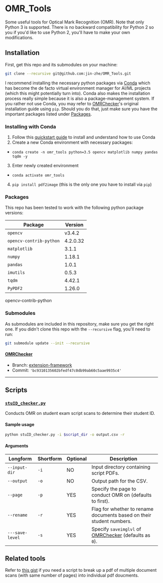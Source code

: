 # OMR_Tools
Some useful tools for Optical Mark Recognition (OMR). Note that only Python 3 is supported. There is no backward compatibility for Python 2 so you if you'd like to use Python 2, you'll have to make your own modifications.

## Installation
First, get this repo and its submodules on your machine:
```sh
git clone --recursive git@github.com:jin-zhe/OMR_Tools.git
```
I recommend installing the necessary python packages via [Conda](https://docs.conda.io/en/latest/index.html) which has become the de facto virtual environment manager for AI/ML projects (which this might potentially turn into). Conda also makes the installation process really simple because it is also a package-management system. If you rather not use Conda, you may refer to [OMRChecker](https://github.com/Udayraj123/OMRChecker)'s original installation guide using `pip`. Should you do that, just make sure you have the important packages listed under [Packages](https://github.com/jin-zhe/OMR_Tools#packages).

### Installing with Conda

1. Follow this [quickstart guide](https://jin-zhe.github.io/guides/getting-up-to-speed-with-conda/) to install and understand how to use Conda
2. Create a new Conda environment with necessary packages:
  * `conda create -n omr_tools python=3.5 opencv matplotlib numpy pandas tqdm -y`
3. Enter newly created environment
  * `conda activate omr_tools`
4. `pip install pdf2image` (this is the only one you have to install via `pip`)

### Packages
This repo has been tested to work with the following python package versions:

Package | Version
--- | ---
`opencv` | v3.4.2
`opencv-contrib-python` | 4.2.0.32
`matplotlib` | 3.1.1
`numpy` | 1.18.1
`pandas` | 1.0.1
`imutils` | 0.5.3
`tqdm` | 4.42.1
`PyPDF2` | 1.26.0

opencv-contrib-python

### Submodules
As submodules are included in this repository, make sure you get the right one. If you didn't clone this repo with the `--recursive` flag, you'll need to run:
```sh
git submodule update --init --recursive
```
#### [OMRChecker](https://github.com/leongwaikay/OMRChecker/tree/extension-framework)
* Branch: [extension-framework](https://github.com/leongwaikay/OMRChecker/tree/extension-framework)
* Commit: `'bc9310135602bfedf47c0db99ab60c5aae9935c4'`
---
## Scripts
### [`stuID_checker.py`](stuID_checker.py)
Conducts OMR on student exam script scans to determine their student ID.

#### Sample usage
```sh
python stuID_checker.py -i $script_dir -o output.csv -r
```
#### Arguments
Longform | Shortform | Optional | Description
--- | --- | --- | ---
`--input-dir` | `-i` | NO | Input directory containing script PDFs.
`--output` | `-o` | NO | Output path for the CSV.
`--page` | `-p` | YES | Specify the page to conduct OMR on (defaults to first).
`--rename` | `-r` | YES | Flag for whether to rename documents based on their student numbers.
`---save-level` | `-s` | YES | Specify `saveimglvl` of [OMRChecker](https://github.com/Udayraj123/OMRChecker) (defaults as `0`).

## Related tools
Refer to [this gist](https://gist.github.com/jin-zhe/2efc348f58002f54e1ed90ab5323e56a) if you need a script to break up a pdf of multiple document scans (with same number of pages) into individual pdf doucments.
